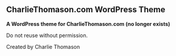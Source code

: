 CharlieThomason.com WordPress Theme
-----------------------------------

__A WordPress theme for CharlieThomason.com (no longer exists)__

Do not reuse without permission.

Created by Charlie Thomason
